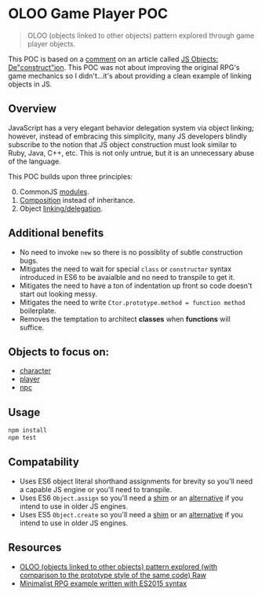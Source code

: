 # OLOO Game Player POC
> OLOO (objects linked to other objects) pattern explored through game player objects.

This POC is based on a [comment] on an article called [JS Objects: De"construct"ion]. This POC was not about improving the original RPG's game mechanics so I didn't...it's about providing a clean example of linking objects in JS.

## Overview

JavaScript has a very elegant behavior delegation system via object linking; however, instead of embracing this simplicity, many JS developers blindly subscribe to the notion that JS object construction must look similar to Ruby, Java, C++, etc. This is not only untrue, but it is an unnecessary abuse of the language.

This POC builds upon three principles:

0. CommonJS [modules].
0. [Composition] instead of inheritance.
0. Object [linking/delegation].

## Additional benefits

- No need to invoke `new` so there is no possiblity of subtle construction bugs.
- Mitigates the need to wait for special `class` or `constructor` syntax introduced in ES6 to be avaialble and no need to transpile to get it.
- Mitigates the need to have a ton of indentation up front so code doesn't start out looking messy.
- Mitigates the need to write `Ctor.prototype.method = function method` boilerplate.
- Removes the temptation to architect __classes__ when __functions__ will suffice.

## Objects to focus on:

- [character]
- [player]
- [npc]

## Usage

```sh
npm install
npm test
```

## Compatability

- Uses ES6 object literal shorthand assignments for brevity so you'll need a capable JS engine or you'll need to transpile.
- Uses ES6 `Object.assign` so you'll need a [shim][object-assign] or an [alternative][object-concat] if you intend to use in older JS engines.
- Uses ES5 `Object.create` so you'll need a [shim][object-create] or an [alternative][create-object] if you intend to use in older JS engines.

## Resources

 - [OLOO (objects linked to other objects) pattern explored (with comparison to the prototype style of the same code) Raw][oloo1]
 - [Minimalist RPG example written with ES2015 syntax]

[oloo1]: https://gist.github.com/getify/5572383
[Minimalist RPG example written with ES2015 syntax]: https://gist.github.com/bpesquet/6dac5adeb5f31fdc1951
[comment]: http://davidwalsh.name/javascript-objects-deconstruction#comment-503607
[JS Objects: De"construct"ion]: http://davidwalsh.name/javascript-objects-deconstruction
[character]: character.js
[player]: player.js
[npc]: npc.js
[create-object]: https://www.npmjs.com/package/create-object
[object-concat]: https://www.npmjs.com/package/create-object
[object-assign]: https://www.npmjs.com/package/object-assign
[object-create]: https://www.npmjs.com/package/object-create
[modules]: character.js#L13
[Composition]: player.js#L21-L25
[linking/delegation]: player.js#L22-L23
